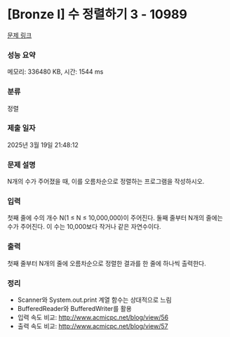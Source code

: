 # [Bronze I] 수 정렬하기 3 - 10989 

[문제 링크](https://www.acmicpc.net/problem/10989) 

### 성능 요약

메모리: 336480 KB, 시간: 1544 ms

### 분류

정렬

### 제출 일자

2025년 3월 19일 21:48:12

### 문제 설명

<p>N개의 수가 주어졌을 때, 이를 오름차순으로 정렬하는 프로그램을 작성하시오.</p>

### 입력 

 <p>첫째 줄에 수의 개수 N(1 ≤ N ≤ 10,000,000)이 주어진다. 둘째 줄부터 N개의 줄에는 수가 주어진다. 이 수는 10,000보다 작거나 같은 자연수이다.</p>

### 출력 

 <p>첫째 줄부터 N개의 줄에 오름차순으로 정렬한 결과를 한 줄에 하나씩 출력한다.</p>

### 정리
- Scanner와 System.out.print 계열 함수는 상대적으로 느림
- BufferedReader와 BufferedWriter를 활용
- 입력 속도 비교: http://www.acmicpc.net/blog/view/56
- 출력 속도 비교: http://www.acmicpc.net/blog/view/57

